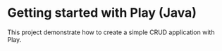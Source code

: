 # Getting started with Play (Java)

This project demonstrate how to create a simple CRUD application with Play.